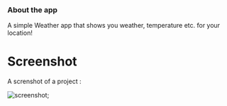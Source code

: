 ### About the app
A simple Weather app that shows you weather, temperature etc. for your location!

# Screenshot
A screnshot of a project :

![screenshot](./screenshot.png);